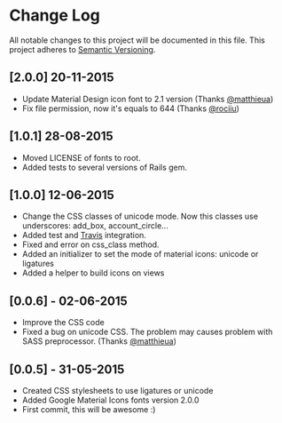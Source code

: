 # Change Log
All notable changes to this project will be documented in this file.
This project adheres to [Semantic Versioning](http://semver.org/).

## [2.0.0] 20-11-2015

- Update Material Design icon font to 2.1 version (Thanks [@matthieua](https://github.com/matthieua))
- Fix file permission, now it's equals to 644 (Thanks [@rociiu](https://github.com/rociiu))

## [1.0.1] 28-08-2015

- Moved LICENSE of fonts to root.
- Added tests to several versions of Rails gem.

## [1.0.0] 12-06-2015

- Change the CSS classes of unicode mode. Now this classes use underscores: add_box, account_circle...
- Added test and [Travis](https://travis-ci.org/Angelmmiguel/material_icons) integration.
- Fixed and error on css_class method.
- Added an initializer to set the mode of material icons: unicode or ligatures
- Added a helper to build icons on views

## [0.0.6] - 02-06-2015

- Improve the CSS code
- Fixed a bug on unicode CSS. The problem may causes problem with SASS preprocessor. (Thanks [@matthieua](https://github.com/matthieua))

## [0.0.5] - 31-05-2015

- Created CSS stylesheets to use ligatures or unicode
- Added Google Material Icons fonts version 2.0.0
- First commit, this will be awesome :)